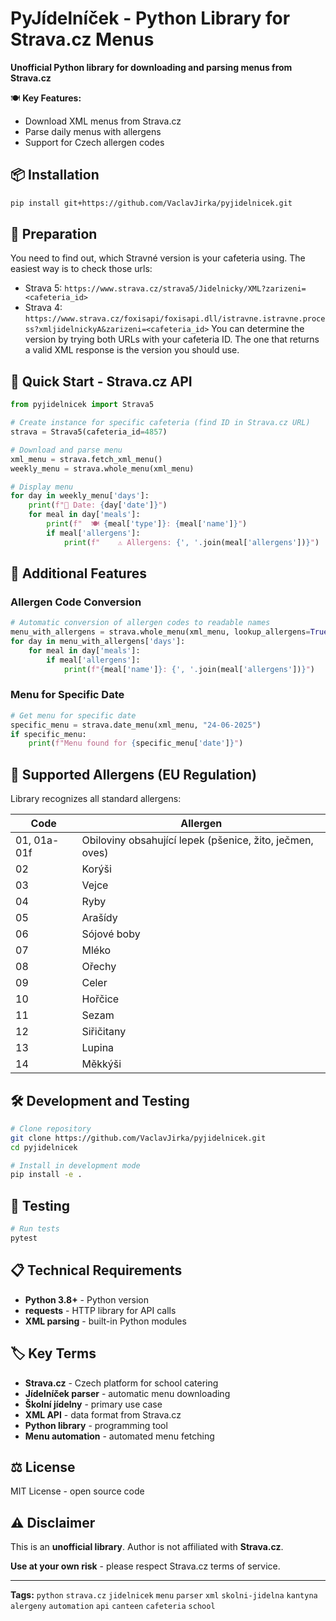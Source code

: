 # PyJídelníček - Python Library for Strava.cz Menus

**Unofficial Python library for downloading and parsing menus from Strava.cz**

🍽️ **Key Features:**
- Download XML menus from Strava.cz
- Parse daily menus with allergens
- Support for Czech allergen codes

## 📦 Installation

```bash
pip install git+https://github.com/VaclavJirka/pyjidelnicek.git
```

## 📖 Preparation
You need to find out, which Stravné version is your cafeteria using. The easiest way is to check those urls:
- Strava 5: `https://www.strava.cz/strava5/Jidelnicky/XML?zarizeni=<cafeteria_id>`
- Strava 4: `https://www.strava.cz/foxisapi/foxisapi.dll/istravne.istravne.process?xmljidelnickyA&zarizeni=<cafeteria_id>`
You can determine the version by trying both URLs with your cafeteria ID. The one that returns a valid XML response is the version you should use.

## 🚀 Quick Start - Strava.cz API

```python
from pyjidelnicek import Strava5

# Create instance for specific cafeteria (find ID in Strava.cz URL)
strava = Strava5(cafeteria_id=4857)

# Download and parse menu
xml_menu = strava.fetch_xml_menu()
weekly_menu = strava.whole_menu(xml_menu)

# Display menu
for day in weekly_menu['days']:
    print(f"📅 Date: {day['date']}")
    for meal in day['meals']:
        print(f"  🍽️ {meal['type']}: {meal['name']}")
        if meal['allergens']:
            print(f"    ⚠️ Allergens: {', '.join(meal['allergens'])}")
```

## 🔬 Additional Features

### Allergen Code Conversion
```python
# Automatic conversion of allergen codes to readable names
menu_with_allergens = strava.whole_menu(xml_menu, lookup_allergens=True)
for day in menu_with_allergens['days']:
    for meal in day['meals']:
        if meal['allergens']:
            print(f"{meal['name']}: {', '.join(meal['allergens'])}")
```

### Menu for Specific Date
```python
# Get menu for specific date
specific_menu = strava.date_menu(xml_menu, "24-06-2025")
if specific_menu:
    print(f"Menu found for {specific_menu['date']}")
```

## 🚨 Supported Allergens (EU Regulation)

Library recognizes all standard allergens:

| Code | Allergen |
|-----|---------|
| 01, 01a-01f | Obiloviny obsahující lepek (pšenice, žito, ječmen, oves) |
| 02 | Korýši |
| 03 | Vejce |
| 04 | Ryby |
| 05 | Arašídy |
| 06 | Sójové boby |
| 07 | Mléko |
| 08 | Ořechy |
| 09 | Celer |
| 10 | Hořčice |
| 11 | Sezam |
| 12 | Siřičitany |
| 13 | Lupina |
| 14 | Měkkýši |

## 🛠️ Development and Testing

```bash
# Clone repository
git clone https://github.com/VaclavJirka/pyjidelnicek.git
cd pyjidelnicek

# Install in development mode
pip install -e .
```

## 🧪 Testing

```bash
# Run tests
pytest
```

## 📋 Technical Requirements

- **Python 3.8+** - Python version
- **requests** - HTTP library for API calls
- **XML parsing** - built-in Python modules

## 🏷️ Key Terms

- **Strava.cz** - Czech platform for school catering
- **Jídelníček parser** - automatic menu downloading
- **Školní jídelny** - primary use case
- **XML API** - data format from Strava.cz
- **Python library** - programming tool
- **Menu automation** - automated menu fetching

## ⚖️ License

MIT License - open source code

## ⚠️ Disclaimer

This is an **unofficial library**. Author is not affiliated with **Strava.cz**.

**Use at your own risk** - please respect Strava.cz terms of service.

---

**Tags:** `python` `strava.cz` `jidelnicek` `menu` `parser` `xml` `skolni-jidelna` `kantyna` `alergeny` `automation` `api` `canteen` `cafeteria` `school`
